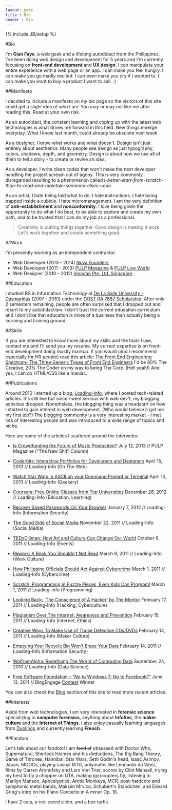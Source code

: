 ```yaml
---
layout: page
title : Bio
header : Bio
---
```

{% include JB/setup %}

#Bio

I'm **Gian Faye**, a web geek and a lifelong autodidact from the Philippines. I've been doing web design and development for 5 years and I'm currently focusing on **front-end development** and **UX design**. I can manipulate your entire experience with a web page or an app. I can make you feel hungry. I can make you go madly excited. I can even make you cry if I wanted to. I can make you want to buy a product I want to sell. :)

##Manifesto

I decided to include a manifesto on my bio page so the visitors of this site could get a slight idea of who I am. You may or may not like me after reading this. Read at your own risk.

As an autodidact, the constant learning and coping up with the latest web technologies is what drives me forward in this field. New things emerge everyday. What I know last month, could already be obsolete next week.

As a designer, I know what works and what doesn't. Design isn't just entirely about aesthetics. Many people see design as just typography, colors, shadows, depth, and geometry. Design is about how we use all of them to tell a story - to create or revive an idea.

As a developer, I write clean codes that won't make the next developer handling the project scream out of agony. This is very commonly disregarded resulting to a phenomenon called *I-better-start-from-scratch-than-to-read-and-maintain-someone-elses-code*. 

As an artist, I hate being told what to do. I hate instructions. I hate being trapped inside a cubicle. I hate micromanagement. I am the very definition of **anti-establishment** and **nonconformity**. I love being given the opportunity to do what I do best, to be able to explore and create my own path, and to be trusted that I can do my job as a professional.

> Creativity is putting things together. Good design is making it work.
Let's work together and create something good.

##Work

I'm presently working as an independent contractor. 

* Web Developer (2013 - 2014) [Nova Founders](http://novafounders.com)
* Web Developer (2011 - 2013) [PULP Magazine](http://pulpmagazinelive.com) & [PULP Live World](http://pulpliveworld.com)
* Web Designer  (2010 - 2012) [Innodan Pte. Ltd. Singapore](http://www.innodan.com/)

##Education

I studied BS in Information Technology at [De La Salle University - Dasmariñas](http://www.dlsud.edu.ph/) (2007 - 2010) under the [DOST RA 7687 Scholarship](http://region4a.dost.gov.ph/databases/scho_details.php?studid=2897). After only 2 semesters remaining, people are often surprised that I dropped out and resort to my autodidactism. I don't trust the current education curriculum and I don't like that education is more of a business than actually being a learning and training ground. 

##Skills

If you are interested to know more about my skills and the tools I use, contact me and I'll send you my resume. My current expertise is on front-end development doing mostly markup. If you would (and I recommend especially for HR people) read this article: [The Front End Engineering Spectrum- The Three Generic Types of Front End Engineers](http://htmlcssjavascript.com/web/the-front-end-engineering-spectrum-the-three-generic-types-of-front-end-engineers/) I'd be 80% The Creative, 20% The Coder on my way to being The Core. (Hell yeah!) And yes, I can do HTML/CSS like a maniac.

##Publications

Around 2010 I started up a blog, [Loading-Info](http://the.loading-info.net), where I posted tech-related articles. It's still live but since I went serious with web dev't, my blogging activities dropped. Nonetheless, the blogging thing was a headstart on how I started to gain interest in web development. (Who would believe it got me my first job?) The blogging community is a very interesting market - I met lots of interesting people and was introduced to a wide range of topics and niche.

Here are some of the articles I scattered around the interwebs:

* [Is Crowdfunding the Future of Music Production?](http://pulpmagazinelive.com/column/new-shit/crowdfunding-future-of-music-production) July 12, 2013 // PULP Magazine ("The New Shit" Column)

* [Coderbits: Interactive Portfolios for Developers and Designers](http://the.loading-info.net/2013/04/coderbits-interactive-portfolios.html) April 15, 2013 // Loading-info (On The Web)

* [Watch Star Wars in ASCII on your Command Prompt or Terminal](http://the.loading-info.net/2013/04/watch-star-wars-in-ascii.html) April 10, 2013 // Loading-info (Geekery)

* [Coursera: Free Online Classes from Top Universities](http://the.loading-info.net/2012/12/coursera-free-online-courses.html) December 26, 2012 // Loading-Info (Education, Learning)

* [Recover Saved Passwords On Your Browser](http://the.loading-info.net/2012/01/recover-saved-passwords-on-your-browser.html) January 7, 2012 // Loading-Info (Information Security)

* [The Good Side of Social Media](http://the.loading-info.net/2011/11/lolo-luis-missing-case-solved-good-side.html) November 22, 2011 // Loading-Info (Social Media)

* [TEDxDiliman: How Art and Culture Can Change Our World](http://the.loading-info.net/2011/10/tedxdiliman-how-art-and-culture-can.html) October 9, 2011 // Loading-Info (Events)

* [Rework: A Book You Shouldn't Not Read](http://the.loading-info.net/2011/03/rework-book-you-shouldnt-not-read.html) March 9, 2011 // Loading-Info (Work Culture)

* [How Philippine Officials Should Act Against Cybercrime](http://the.loading-info.net/2011/03/how-philippine-officials-should-act.html) March 1, 2011 // Loading-Info (Cybercrime)

* [Scratch: Programming in Puzzle Pieces, Even Kids Can Program!](http://the.loading-info.net/2011/02/scratch-programming-in-puzzle-pieces.html) March 1, 2011 // Loading-Info (Programming)

* [Looking Back: 'The Conscience of A Hacker' by The Mentor](http://the.loading-info.net/2011/02/looking-back-conscience-of-hacker-by.html) February 17, 2011 // Loading-Info (Hacking, Cyberculture)

* [Plagiarism Over The Internet: Awareness and Prevention](http://the.loading-info.net/2011/02/plagiarism-over-internet-awareness-and.html) February 15, 2011 // Loading-Info (Internet, Ethics)

* [Creative Ways To Make Use of Those Defective CDs/DVDs](http://the.loading-info.net/2011/02/creative-ways-to-make-use-of-those.html) February 14, 2011 // Loading-Info (Maker Culture)

* [Emptying Your Recycle Bin Won't Erase Your Data](http://the.loading-info.net/2011/02/emptying-your-recycle-bin-wont-erase.html) February 14, 2011 // Loading-Info (Information Security)

* [WolframAlpha: Redefining The World of Computing Data](http://the.loading-info.net/2010/09/wolframalpha-redefining-world-of.html) September 24, 2010 // Loading-Info (Data Science)

* [Free Software Foundation – “No to Windows 7; No to Facebook?”](http://www.blogengage.com/blogger/free-software-foundation-no-to-windows-7-no-to-facebook/) June 13, 2011 // BlogEngage [Contest](http://www.blogengage.com/blogger/the-june-2011-blogger-spotlight-winners/) Winner

You can also check the [Blog](/posts) section of this site to read more recent articles.

##Interests

Aside from web technologies, I am very interested in **forensic science** specializing in **computer forensics**, anything about **InfoSec**, the **maker culture** and the **Internet of Things**. I also enjoy casually learning languages from [Duolingo](http://duolingo.com) and currently learning **French**.

##Fandom

Let's talk about our fandom! I am <s>fond of</s> obsessed with Doctor Who, Supernatural, Sherlock Holmes and his deductions, The Big Bang Theory, Game of Thrones, Hannibal, Star Wars, Seth Godin's head, Isaac Asimov, Japan, MOOCs, playing casual MTG, polymaths like Leonardo da Vinci, films by Darren Aronofsky and Lars Von Trier, scores by Clint Mansell, trying my best to fly a chopper on GTA, making gyrocopters fly, listening to Marilyn Manson, Apocalyptica, Arctic Monkeys, MCR, post-hardcore and symphonic metal bands, Maksim Mrvica, Schubert's Standchen, and Edvard Grieg's intro on his Piano Concerto in A minor Op. 16. 

I have 2 cats, a red-eared slider, and a box turtle.

